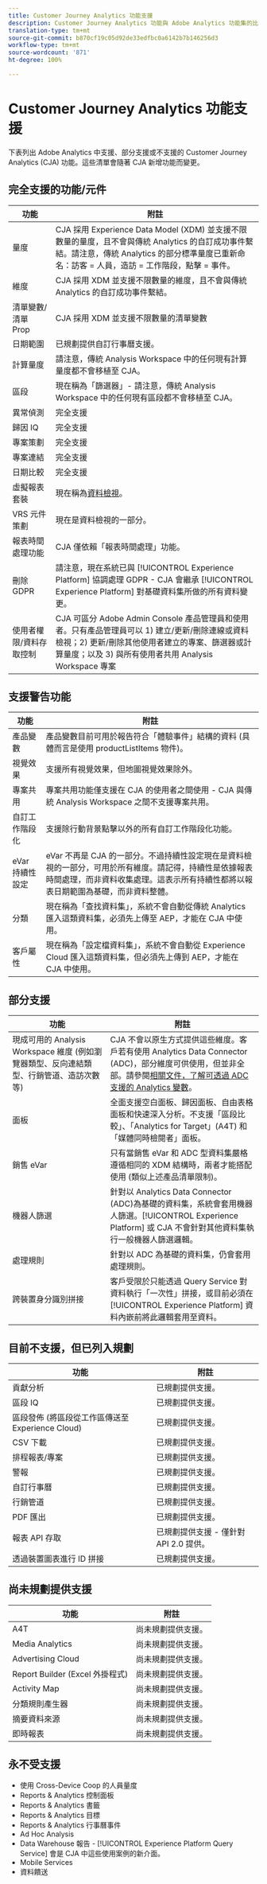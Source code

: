 ```yaml
---
title: Customer Journey Analytics 功能支援
description: Customer Journey Analytics 功能與 Adobe Analytics 功能集的比較。
translation-type: tm+mt
source-git-commit: b870cf19c05d92de33edfbc0a6142b7b146256d3
workflow-type: tm+mt
source-wordcount: '871'
ht-degree: 100%

---
```



# Customer Journey Analytics 功能支援

下表列出 Adobe Analytics 中支援、部分支援或不支援的 Customer Journey Analytics (CJA) 功能。這些清單會隨著 CJA 新增功能而變更。

## 完全支援的功能/元件

| 功能 | 附註 |
| --- | --- |
| 量度 | CJA 採用 Experience Data Model (XDM) 並支援不限數量的量度，且不會與傳統 Analytics 的自訂成功事件繫結。請注意，傳統 Analytics 的部分標準量度已重新命名：訪客 = 人員，造訪 = 工作階段，點擊 = 事件。 |
| 維度 | CJA 採用 XDM 並支援不限數量的維度，且不會與傳統 Analytics 的自訂成功事件繫結。 |
| 清單變數/清單 Prop | CJA 採用 XDM 並支援不限數量的清單變數 |
| 日期範圍 | 已規劃提供自訂行事曆支援。 |
| 計算量度 | 請注意，傳統 Analysis Workspace 中的任何現有計算量度都不會移植至 CJA。 |
| 區段 | 現在稱為「篩選器」- 請注意，傳統 Analysis Workspace 中的任何現有區段都不會移植至 CJA。 |
| 異常偵測 | 完全支援 |
| 歸因 IQ | 完全支援 |
| 專案策劃 | 完全支援 |
| 專案連結 | 完全支援 |
| 日期比較 | 完全支援 |
| 虛擬報表套裝 | 現在稱為[資料檢視](/help/data-views/create-dataview.md)。 |
| VRS 元件策劃 | 現在是資料檢視的一部分。 |
| 報表時間處理功能 | CJA 僅依賴「報表時間處理」功能。 |
| 刪除 GDPR | 請注意，現在系統已與 [!UICONTROL Experience Platform] 協調處理 GDPR - CJA 會繼承 [!UICONTROL Experience Platform] 對基礎資料集所做的所有資料變更。 |
| 使用者權限/資料存取控制 | CJA 可區分 Adobe Admin Console 產品管理員和使用者。只有產品管理員可以 1) 建立/更新/刪除連線或資料檢視；2) 更新/刪除其他使用者建立的專案、篩選器或計算量度；以及 3) 與所有使用者共用 Analysis Workspace 專案 |

## 支援警告功能

| 功能 | 附註 |
| --- | --- |
| 產品變數 | 產品變數目前可用於報告符合「體驗事件」結構的資料 (具體而言是使用 productListItems 物件)。 |
| 視覺效果 | 支援所有視覺效果，但地圖視覺效果除外。 |
| 專案共用 | 專案共用功能僅支援在 CJA 的使用者之間使用 - CJA 與傳統 Analysis Workspace 之間不支援專案共用。 |
| 自訂工作階段化 | 支援除行動背景點擊以外的所有自訂工作階段化功能。 |
| eVar 持續性設定 | eVar 不再是 CJA 的一部分。不過持續性設定現在是資料檢視的一部分，可用於所有維度。請記得，持續性是依據報表時間處理，而非資料收集處理。這表示所有持續性都將以報表日期範圍為基礎，而非資料整體。 |
| 分類 | 現在稱為「查找資料集」，系統不會自動從傳統 Analytics 匯入這類資料集，必須先上傳至 AEP，才能在 CJA 中使用。 |
| 客戶屬性 | 現在稱為「設定檔資料集」，系統不會自動從 Experience Cloud 匯入這類資料集，但必須先上傳到 AEP，才能在 CJA 中使用。 |

## 部分支援

| 功能 | 附註 |
| --- | --- |
| 現成可用的 Analysis Workspace 維度 (例如瀏覽器類型、反向連結類型、行銷管道、造訪次數等) | CJA 不會以原生方式提供這些維度。客戶若有使用 Analytics Data Connector (ADC)，部分維度可供使用，但並非全部。請參閱[相關文件，了解可透過 ADC 支援的 Analytics 變數](https://docs.adobe.com/content/help/zh-Hant/experience-platform/ingestion/home.translate.html#!api-specification/markdown/narrative/technical_overview/acp_connectors_overview/analytics_mapping_fields.md)。 |
| 面板 | 全面支援空白面板、歸因面板、自由表格面板和快速深入分析。不支援「區段比較」、「Analytics for Target」(A4T) 和「媒體同時檢閱者」面板。 |
| 銷售 eVar | 只有當銷售 eVar 和 ADC 型資料集嚴格遵循相同的 XDM 結構時，兩者才能搭配使用 (類似上述產品清單限制)。 |
| 機器人篩選 | 針對以 Analytics Data Connector (ADC)為基礎的資料集，系統會套用機器人篩選。[!UICONTROL Experience Platform] 或 CJA 不會針對其他資料集執行一般機器人篩選邏輯。 |
| 處理規則 | 針對以 ADC 為基礎的資料集，仍會套用處理規則。 |
| 跨裝置身分識別拼接 | 客戶受限於只能透過 Query Service 對資料執行「一次性」拼接，或目前必須在 [!UICONTROL Experience Platform] 資料內嵌前將此邏輯套用至資料。 |

## 目前不支援，但已列入規劃

| 功能 | 附註 |
| --- | --- |
| 貢獻分析 | 已規劃提供支援。 |
| 區段 IQ | 已規劃提供支援。 |
| 區段發佈 (將區段從工作區傳送至 Experience Cloud) | 已規劃提供支援。 |
| CSV 下載 | 已規劃提供支援。 |
| 排程報表/專案 | 已規劃提供支援。 |
| 警報 | 已規劃提供支援。 |
| 自訂行事曆 | 已規劃提供支援。 |
| 行銷管道 | 已規劃提供支援。 |
| PDF 匯出 | 已規劃提供支援。 |
| 報表 API 存取 | 已規劃提供支援 - 僅針對 API 2.0 提供。 |
| 透過裝置圖表進行 ID 拼接 | 已規劃提供支援。 |

## 尚未規劃提供支援

| 功能 | 附註 |
| --- | --- |
| A4T | 尚未規劃提供支援。 |
| Media Analytics | 尚未規劃提供支援。 |
| Advertising Cloud | 尚未規劃提供支援。 |
| Report Builder (Excel 外掛程式) | 尚未規劃提供支援。 |
| Activity Map | 尚未規劃提供支援。 |
| 分類規則產生器 | 尚未規劃提供支援。 |
| 摘要資料來源 | 尚未規劃提供支援。 |
| 即時報表 | 尚未規劃提供支援。 |

## 永不受支援

* 使用 Cross-Device Coop 的人員量度
* Reports &amp; Analytics 控制面板
* Reports &amp; Analytics 書籤
* Reports &amp; Analytics 目標
* Reports &amp; Analytics 行事曆事件
* Ad Hoc Analysis
* Data Warehouse 報告 - [!UICONTROL Experience Platform Query Service] 會是 CJA 中這些使用案例的新介面。
* Mobile Services
* 資料饋送
